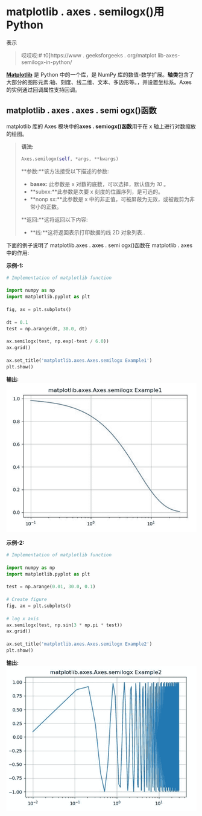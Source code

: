 # matplotlib . axes . semilogx()用 Python

表示

> 哎哎哎:# t0]https://www . geeksforgeeks . org/matplot lib-axes-semilogx-in-python/

**[Matplotlib](https://www.geeksforgeeks.org/python-introduction-matplotlib/)** 是 Python 中的一个库，是 NumPy 库的数值-数学扩展。**轴类**包含了大部分的图形元素:轴、刻度、线二维、文本、多边形等。，并设置坐标系。Axes 的实例通过回调属性支持回调。

## matplotlib . axes . axes . semi ogx()函数

matplotlib 库的 Axes 模块中的**axes . semiogx()函数**用于在 x 轴上进行对数缩放的绘图。

> **语法:**
> 
> ```py
> Axes.semilogx(self, *args, **kwargs)
> ```
> 
> **参数:**该方法接受以下描述的参数:
> 
> *   **basex:** 此参数是 x 对数的底数，可以选择，默认值为 *10* 。
> *   **subxx:**此参数是次要 x 刻度的位置序列，是可选的。
> *   **nonp sx:**此参数是 x 中的非正值，可被屏蔽为无效，或被裁剪为非常小的正数。
> 
> **返回:**这将返回以下内容:
> 
> *   **线:**这将返回表示打印数据的线 2D 对象列表..

下面的例子说明了 matplotlib.axes . axes . semi ogx()函数在 matplotlib . axes 中的作用:

**示例-1:**

```py
# Implementation of matplotlib function

import numpy as np
import matplotlib.pyplot as plt

fig, ax = plt.subplots()

dt = 0.1
test = np.arange(dt, 30.0, dt)

ax.semilogx(test, np.exp(-test / 6.0))
ax.grid()

ax.set_title('matplotlib.axes.Axes.semilogx Example1')
plt.show()
```

**输出:**
![](img/d7ff061e5bac53e7a22cbc381b10a5ba.png)

**示例-2:**

```py
# Implementation of matplotlib function

import numpy as np
import matplotlib.pyplot as plt

test = np.arange(0.01, 30.0, 0.1)

# Create figure
fig, ax = plt.subplots()

# log x axis
ax.semilogx(test, np.sin(3 * np.pi * test))
ax.grid()

ax.set_title('matplotlib.axes.Axes.semilogx Example2')
plt.show()
```

**输出:**
![](img/5b784896184e78511b7e2d4c79e9981d.png)